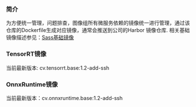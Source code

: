 ### 简介
为方便统一管理，问题排查，图像组所有微服务依赖的镜像统一进行管理，通过该仓库的Dockerfile生成对应镜像，通常会推送到公司的Harbor 镜像仓库. 相关基础镜像描述参见：[Sass基础镜像](http://wiki.tongdun.me/pages/viewpage.action?pageId=39489219)
### TensorRT镜像
当前最新版本: cv.tensorrt.base:1.2-add-ssh

### OnnxRuntime镜像
当前最新版本：cv.onnxruntime.base:1.2-add-ssh